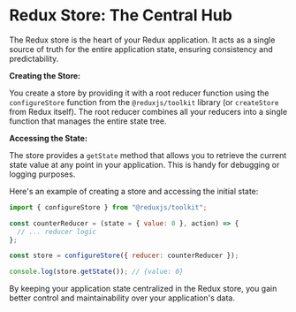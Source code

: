 # Redux Store: The Central Hub

The Redux store is the heart of your Redux application. It acts as a single source of truth for the entire application state, ensuring consistency and predictability.

**Creating the Store:**

You create a store by providing it with a root reducer function using the `configureStore` function from the `@reduxjs/toolkit` library (or `createStore` from Redux itself). The root reducer combines all your reducers into a single function that manages the entire state tree.

**Accessing the State:**

The store provides a `getState` method that allows you to retrieve the current state value at any point in your application. This is handy for debugging or logging purposes.

Here's an example of creating a store and accessing the initial state:

```javascript
import { configureStore } from "@reduxjs/toolkit";

const counterReducer = (state = { value: 0 }, action) => {
  // ... reducer logic
};

const store = configureStore({ reducer: counterReducer });

console.log(store.getState()); // {value: 0}
```

By keeping your application state centralized in the Redux store, you gain better control and maintainability over your application's data.
